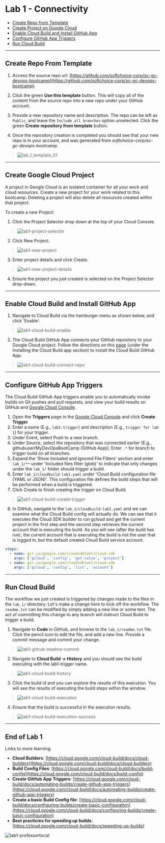 # Lab 1 - Connectivity

- [Create Repo from Template](#Create-Repo-From-Template)
- [Create Project on Google Cloud](#Create-Google-Cloud-Project)
- [Enable Cloud Build and Install GitHub App](#Enable-Cloud-Build-and-Install-GitHub-App)
- [Configure GitHub App Triggers](#Configure-GitHub-App-Triggers)
- [Run Cloud Build](#Run-Cloud-Build)

---

## Create Repo From Template

1. Access the source repo url: [https://github.com/softchoice-corp/sc-gc-devops-bootcamp](https://github.com/softchoice-corp/sc-gc-devops-bootcamp).

2. Click the green **Use this template** button. This will copy all of the content from the source repo into a new repo under your GitHub account.

3. Provide a new repository name and description. The repo can be left as `Public`, and leave the `Include all branches` option unselected. Click the green **Create repository from template** button.

4. Once the repository creation is completed you should see that your new repo is in your account, and was generated from _softchoice-corp/sc-gc-devops-bootcamp_.

> ![lab_1_template_01](images/lab1-github-repo-tepmplate.gif)

---

## Create Google Cloud Project

A project in Google Cloud is an isolated container for all your work and cloud resources. Create a new project for your work related to this bootcamp. Deleting a project will also delete all resources created within that project.

To create a new Project:

1. Click the Project Selector drop down at the top of your Cloud Console.

> ![lab1-project-selector](images/lab1-project-selector.png)

2. Click New Project.

> ![lab1-new-project](images/lab1-new-project.png)

3. Enter project details and click Create.

> ![lab1-new-project-details](images/lab1-new-project-details.png)

4. Ensure the project you just created is selected on the Project Selector drop-down.

---

## Enable Cloud Build and Install GitHub App

1. Navigate to Cloud Build via the hamburger menu as shown below, and click 'Enable'.

> ![lab1-cloud-build-enable](images/lab1-cloud-build-enable.gif)

2. The Cloud Build GitHub App connects your GitHub repository to your Google Cloud project. Follow the directions on this [page](https://cloud.google.com/cloud-build/docs/automating-builds/create-github-app-triggers#installing_the_cloud_build_app) (under the Installing the Cloud Build app section) to install the Cloud Build GitHub App.

> ![lab1-cloud-build-connect-repo](images/lab1-cloud-build-connect-repo.gif)

---

## Configure GitHub App Triggers

The Cloud Build GitHub App triggers enable you to automatically invoke builds on Git pushes and pull requests, and view your build results on GitHub and [Google Cloud Console](https://console.cloud.google.com/).

1. Open the **Triggers** page in the [Google Cloud Console](https://console.cloud.google.com/) and click **Create Trigger**
2. Enter a name (E.g., `lab1-trigger`) and description (E.g., `trigger for lab 1`) for your trigger.
3. Under Event, select Push to a new branch.
4. Under Source, select the repository that was connected earlier (E.g., githubuser/MyDevOpsBootCamp (GitHub App)). Enter `.*` for branch to trigger build on all branches.
5. Expand the 'Show Included and Ignored File Filters' section and enter `lab_1/**` under 'Included files filter (glob)' to indicate that only changes under the `lab_1/` folder should trigger a build.
6. Enter `lab_1/cloudbuild-lab1.yaml` under 'Cloud Build configuration file (YAML or JSON)'. This configuration file defines the build steps that will be performed when a build is triggered.
7. Click Create to finish creating the trigger on Cloud Build.

> ![lab1-cloud-build-create-trigger](images/lab1-cloud-build-create-trigger.gif)

8. In GitHub, navigate to the `lab_1/cloudbuild-lab1.yaml` and we can examine what the Cloud Build config will actually do. We can see that it executes the Cloud SDK builder to run gcloud and get the current project in the first step and the second step retrieves the current account that is executing the build. As you will see (after the build has run), the current account that is executing the build is not the user that is logged in, but the default created Cloud Build service account.

```yaml
steps:
  - name: gcr.io/google.com/cloudsdktool/cloud-sdk
    args: ['gcloud', 'config', 'get-value', 'project']
  - name: gcr.io/google.com/cloudsdktool/cloud-sdk
    args: ['gcloud', 'config', 'list', 'account']
```

---

## Run Cloud Build

The workflow we just created is triggered by changes made to the files in the `lab_1/` directory. Let's make a change here to kick off the workflow. The `readme.txt` can be modified by simply adding a new line or some text. The act of committing this change to any branch will instruct Cloud Build to trigger a build.

1. Navigate to **Code** in GitHub, and browse to the `lab_1/readme.txt` file. Click the pencil icon to edit the file, and add a new line. Provide a commit message and commit your change.

> ![lab1-github-readme-commit](images/lab1-github-readme-commit.gif)

2. Navigate to **Cloud Build -> History** and you should see the build executing with the lab1-trigger name.

> ![lab1-cloud-build-history](images/lab1-cloud-build-history.png)

3. Click the build id and you can explore the results of this execution. You will see the results of executing the build steps within the window.

> ![lab1-cloud-build-execution](images/lab1-cloud-build-execution.png)

4. Ensure that the build is successful in the execution results.

> ![lab1-cloud-build-execution-success](images/lab1-cloud-build-execution-success.png)

---

## End of Lab 1

Links to more learning:

- **Cloud Builders**: [https://cloud.google.com/cloud-build/docs/cloud-builders](https://cloud.google.com/cloud-build/docs/cloud-builders)
- **Build Config Files**: [https://cloud.google.com/cloud-build/docs/build-config](https://cloud.google.com/cloud-build/docs/build-config)
- **Create GitHub App Triggers**: [https://cloud.google.com/cloud-build/docs/automating-builds/create-github-app-triggers](https://cloud.google.com/cloud-build/docs/automating-builds/create-github-app-triggers)
- **Create a basic Build Config file**: [https://cloud.google.com/cloud-build/docs/configuring-builds/create-basic-configuration](https://cloud.google.com/cloud-build/docs/configuring-builds/create-basic-configuration)
- **Best practicies for speeding up builds**: [https://cloud.google.com/cloud-build/docs/speeding-up-builds]

![lab1-professortocat](images/lab1-professortocat_v2.png)
